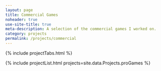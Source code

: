 ```yaml
---
layout: page
title: Commercial Games
noheader: true
use-site-title: true
meta-description: A selection of the commercial games I worked on.
category: projects
permalink: /projects/commercial
---
```


{% include projectTabs.html %}

{% include projectList.html projects=site.data.Projects.proGames %}